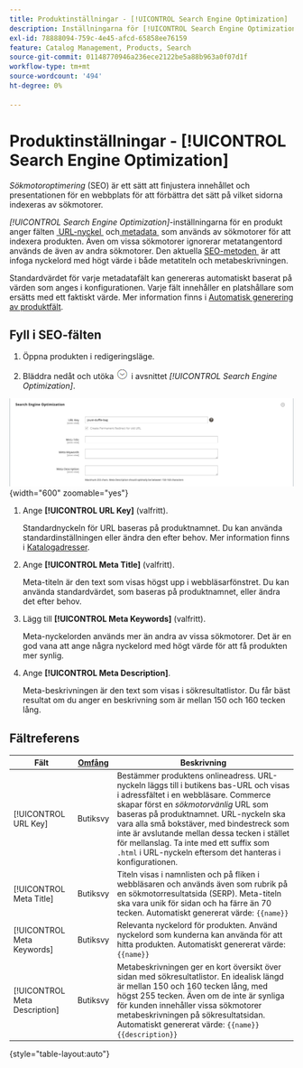 ```yaml
---
title: Produktinställningar - [!UICONTROL Search Engine Optimization]
description: Inställningarna för [!UICONTROL Search Engine Optimization] anger URL-nyckeln och de metadata som används av sökmotorer för att indexera produkten för en produkt.
exl-id: 78888094-759c-4e45-afcd-65858ee76159
feature: Catalog Management, Products, Search
source-git-commit: 01148770946a236ece2122be5a88b963a0f07d1f
workflow-type: tm+mt
source-wordcount: '494'
ht-degree: 0%

---
```


# Produktinställningar - [!UICONTROL Search Engine Optimization]

_Sökmotoroptimering_ (SEO) är ett sätt att finjustera innehållet och presentationen för en webbplats för att förbättra det sätt på vilket sidorna indexeras av sökmotorer.

_[!UICONTROL Search Engine Optimization]_-inställningarna för en produkt anger fälten [&#x200B; URL-nyckel &#x200B;](catalog-urls.md) och [&#x200B; metadata &#x200B;](../merchandising-promotions/meta-data.md) som används av sökmotorer för att indexera produkten. Även om vissa sökmotorer ignorerar metatangentord används de även av andra sökmotorer. Den aktuella [SEO-metoden &#x200B;](../merchandising-promotions/seo-overview.md) är att infoga nyckelord med högt värde i både metatiteln och metabeskrivningen.

Standardvärdet för varje metadatafält kan genereras automatiskt baserat på värden som anges i konfigurationen. Varje fält innehåller en platshållare som ersätts med ett faktiskt värde. Mer information finns i [Automatisk generering av produktfält](../configuration-reference/catalog/catalog.md#uicontrol-product-fields-auto-generation).

## Fyll i SEO-fälten

1. Öppna produkten i redigeringsläge.

1. Bläddra nedåt och utöka ![Expansionsväljaren](../assets/icon-display-expand.png) i avsnittet _[!UICONTROL Search Engine Optimization]_.

![Sökmotoroptimering](./assets/product-search-engine-optimization.png){width="600" zoomable="yes"}


1. Ange **[!UICONTROL URL Key]** (valfritt).

   Standardnyckeln för URL baseras på produktnamnet. Du kan använda standardinställningen eller ändra den efter behov. Mer information finns i [Katalogadresser](catalog-urls.md).

1. Ange **[!UICONTROL Meta Title]** (valfritt).

   Meta-titeln är den text som visas högst upp i webbläsarfönstret. Du kan använda standardvärdet, som baseras på produktnamnet, eller ändra det efter behov.

1. Lägg till **[!UICONTROL Meta Keywords]** (valfritt).

   Meta-nyckelorden används mer än andra av vissa sökmotorer. Det är en god vana att ange några nyckelord med högt värde för att få produkten mer synlig.

1. Ange **[!UICONTROL Meta Description]**.

   Meta-beskrivningen är den text som visas i sökresultatlistor. Du får bäst resultat om du anger en beskrivning som är mellan 150 och 160 tecken lång.

## Fältreferens

| Fält | [Omfång](../getting-started/websites-stores-views.md#scope-settings) | Beskrivning |
|--- |--- |------------------|
| [!UICONTROL URL Key] | Butiksvy | Bestämmer produktens onlineadress. URL-nyckeln läggs till i butikens bas-URL och visas i adressfältet i en webbläsare. Commerce skapar först en _sökmotorvänlig_ URL som baseras på produktnamnet. URL-nyckeln ska vara alla små bokstäver, med bindestreck som inte är avslutande mellan dessa tecken i stället för mellanslag. Ta inte med ett suffix som `.html` i URL-nyckeln eftersom det hanteras i konfigurationen. |
| [!UICONTROL Meta Title] | Butiksvy | Titeln visas i namnlisten och på fliken i webbläsaren och används även som rubrik på en sökmotorresultatsida (SERP). Meta-titeln ska vara unik för sidan och ha färre än 70 tecken. Automatiskt genererat värde: `{{name}}` |
| [!UICONTROL Meta Keywords] | Butiksvy | Relevanta nyckelord för produkten. Använd nyckelord som kunderna kan använda för att hitta produkten. Automatiskt genererat värde: `{{name}}` |
| [!UICONTROL Meta Description] | Butiksvy | Metabeskrivningen ger en kort översikt över sidan med sökresultatlistor. En idealisk längd är mellan 150 och 160 tecken lång, med högst 255 tecken. Även om de inte är synliga för kunden innehåller vissa sökmotorer metabeskrivningen på sökresultatsidan. Automatiskt genererat värde: `{{name}} {{description}}` |

{style="table-layout:auto"}
